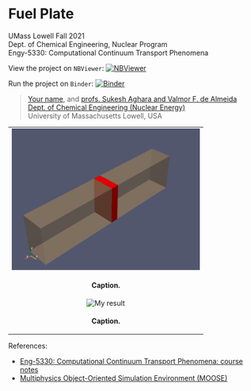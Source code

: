# Fuel Plate

UMass Lowell Fall 2021 <br>
Dept. of Chemical Engineering, Nuclear Program <br>
Engy-5330: Computational Continuum Transport Phenomena

View the project on `NBViewer`: [![NBViewer](https://raw.githubusercontent.com/jupyter/design/master/logos/Badges/nbviewer_badge.svg)](https://nbviewer.jupyter.org/github/dpploy/engy-5330/blob/main/projects/fuel-plate/report.ipynb)

Run the project on `Binder`: [![Binder](https://mybinder.org/badge_logo.svg)](https://mybinder.org/v2/gh/dpploy/engy-5330/HEAD?filepath=projects%2Ffuel-plate%2Freport.ipynb)

 >[Your name](https://github.com/name), and [profs. Sukesh Aghara and Valmor F. de Almeida](url) <br>
 >[Dept. of Chemical Engineering (Nuclear Energy)](xxx) <br>
 >University of Massachusetts Lowell, USA <br>

|  |
|:---:|
| <img width="380" src="pics/domain.png" title="My result"> |
| <p style="text-align:center;"><b>Caption.</b></p> |
| <img width="380" src="pics/result.png" title="My result"> |
| <p style="text-align:center;"><b>Caption.</b></p> |


References:

 + [Eng-5330: Computational Continuum Transport Phenomena: course notes](https://github.com/dpploy/engy-5330)
 + [Multiphysics Object-Oriented Simulation Environment (MOOSE)](https://mooseframework.inl.gov/)
